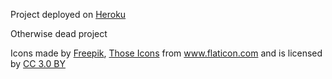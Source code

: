 Project deployed on [Heroku](https://super-duper-game-portal.herokuapp.com/)

Otherwise dead project

Icons made by [Freepik](http://www.freepik.com), [Those Icons](https://www.flaticon.com/authors/those-icons) from www.flaticon.com and is licensed by [CC 3.0 BY](http://creativecommons.org/licenses/by/3.0/)
